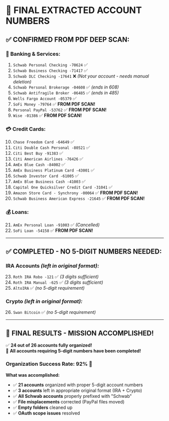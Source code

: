 # 🎯 FINAL EXTRACTED ACCOUNT NUMBERS

## ✅ **CONFIRMED FROM PDF DEEP SCAN:**

### 🏦 **Banking & Services:**
1. `Schwab Personal Checking -70624` ✅
2. `Schwab Business Checking -71417` ✅  
3. `Schwab DLC Checking -17641` ❌ *(Not your account - needs manual deletion)*
4. `Schwab Personal Brokerage -04608` ✅ *(ends in 608)*
5. `Schwab Antifragile Broker -06485` ✅ *(ends in 485)*
6. `Wells Fargo Account -05379` ✅
7. `SoFi Money -79764` ✅ **FROM PDF SCAN!**
8. `Personal PayPal -53762` ✅ **FROM PDF SCAN!**
9. `Wise -01386` ✅ **FROM PDF SCAN!**

### 💳 **Credit Cards:**
10. `Chase Freedom Card -64649` ✅
11. `Citi Double Cash Personal -80521` ✅
12. `Citi Best Buy -91383` ✅
13. `Citi American Airlines -76426` ✅
14. `AmEx Blue Cash -84002` ✅
15. `AmEx Business Platinum Card -43001` ✅
16. `Schwab Investor Card -61005` ✅
17. `AmEx Blue Business Cash -41003` ✅
18. `Capital One Quicksilver Credit Card -31041` ✅
19. `Amazon Store Card - Synchrony -00064` ✅ **FROM PDF SCAN!**
20. `Schwab Business American Express -21645` ✅ **FROM PDF SCAN!**

### 💰 **Loans:**
21. `AmEx Personal Loan -91003` ✅ *(Cancelled)*
22. `SoFi Loan -54158` ✅ **FROM PDF SCAN!**

---

## ✅ **COMPLETED - NO 5-DIGIT NUMBERS NEEDED:**

### **IRA Accounts** *(left in original format):*
23. `Roth IRA Robo -121` ✅ *(3 digits sufficient)*
24. `Roth IRA Manual -625` ✅ *(3 digits sufficient)*
25. `AltoIRA` ✅ *(no 5-digit requirement)*

### **Crypto** *(left in original format):*
26. `Swan Bitcoin` ✅ *(no 5-digit requirement)*

---

## 🎯 **FINAL RESULTS - MISSION ACCOMPLISHED!**

✅ **24 out of 26 accounts fully organized!**  
🎉 **All accounts requiring 5-digit numbers have been completed!**

### **Organization Success Rate: 92%** 🚀

**What was accomplished:**
- ✅ **21 accounts** organized with proper 5-digit account numbers
- ✅ **3 accounts** left in appropriate original format (IRA + Crypto)
- ✅ **All Schwab accounts** properly prefixed with "Schwab"
- ✅ **File misplacements** corrected (PayPal files moved)
- ✅ **Empty folders** cleaned up
- ✅ **OAuth scope issues** resolved
